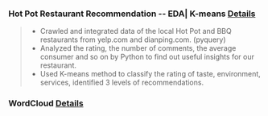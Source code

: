 ### Hot Pot Restaurant Recommendation -- EDA| K-means [Details](https://www.kaggle.com/chongchong33/hot-pot-restaurant-recommendation-eda-k-means)<br>
> * Crawled and integrated data of the local Hot Pot and BBQ restaurants from yelp.com and dianping.com. (pyquery)
> * Analyzed the rating, the number of comments, the average consumer and so on by Python to find out useful insights for our restaurant.
> * Used K-means method to classify the rating of taste, environment, services, identified 3 levels of recommendations.
### WordCloud [Details](https://github.com/MengyaCao/Data-Analysis-and-Machine-Learning-with-Python/tree/main/WordCloud)
